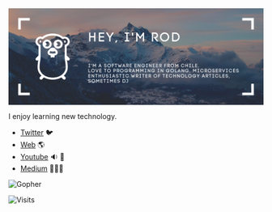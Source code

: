 <img src="https://github.com/rodrwan/rodrwan/raw/master/golang.png?sanitize=true" align="center" >

I enjoy learning new technology.

- [Twitter](https://twitter.com/rodrwan) :bird:
- [Web](https://roddotcom.dev/) :earth_americas:
- [Youtube](https://www.youtube.com/channel/UCMR7B2OshkTgz4aUfw7FYEQ) :sound: :dancer:
- [Medium](https://medium.com/@rodrwan) 👨🏽‍💻

![Gopher](https://avatars0.githubusercontent.com/u/45862253?s=200&v=4)

![Visits](https://gpvc.arturio.dev/rodrwan)
